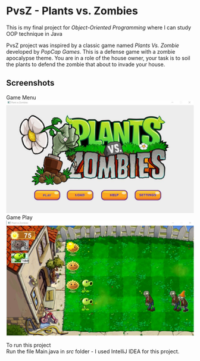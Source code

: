 # PvsZ - Plants vs. Zombies

This is my final project for *Object-Oriented Programming* where I can study OOP technique in Java

PvsZ project was inspired by a classic game named *Plants Vs. Zombie* developed by *PopCap Games*. This is a defense game with a zombie apocalypse theme. You are in a role of the house owner, your task is to soil the plants to defend the zombie that about to invade your house.

## Screenshots

Game Menu
![Image](./img/Menu.jpg)
Game Play
![Image](./img/GamePlay.jpg)

To run this project <br>
Run the file Main.java in *src* folder - I used IntelliJ IDEA for this project.
